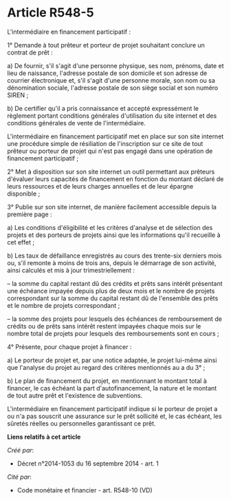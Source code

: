 # Article R548-5

L'intermédiaire en financement participatif :

1° Demande à tout prêteur et porteur de projet souhaitant conclure un contrat de prêt :

a) De fournir, s'il s'agit d'une personne physique, ses nom, prénoms, date et lieu de naissance, l'adresse postale de son
domicile et son adresse de courrier électronique et, s'il s'agit d'une personne morale, son nom ou sa dénomination sociale,
l'adresse postale de son siège social et son numéro SIREN ;

b) De certifier qu'il a pris connaissance et accepté expressément le règlement portant conditions générales d'utilisation du
site internet et des conditions générales de vente de l'intermédiaire.

L'intermédiaire en financement participatif met en place sur son site internet une procédure simple de résiliation de
l'inscription sur ce site de tout prêteur ou porteur de projet qui n'est pas engagé dans une opération de financement
participatif ;

2° Met à disposition sur son site internet un outil permettant aux prêteurs d'évaluer leurs capacités de financement en
fonction du montant déclaré de leurs ressources et de leurs charges annuelles et de leur épargne disponible ;

3° Publie sur son site internet, de manière facilement accessible depuis la première page :

a) Les conditions d'éligibilité et les critères d'analyse et de sélection des projets et des porteurs de projets ainsi que
les informations qu'il recueille à cet effet ;

b) Les taux de défaillance enregistrés au cours des trente-six derniers mois ou, s'il remonte à moins de trois ans, depuis le
démarrage de son activité, ainsi calculés et mis à jour trimestriellement :

– la somme du capital restant dû des crédits et prêts sans intérêt présentant une échéance impayée depuis plus de deux mois
et le nombre de projets correspondant sur la somme du capital restant dû de l'ensemble des prêts et le nombre de projets
correspondant ;

– la somme des projets pour lesquels des échéances de remboursement de crédits ou de prêts sans intérêt restent impayées
chaque mois sur le nombre total de projets pour lesquels des remboursements sont en cours ;

4° Présente, pour chaque projet à financer :

a) Le porteur de projet et, par une notice adaptée, le projet lui-même ainsi que l'analyse du projet au regard des critères
mentionnés au a du 3° ;

b) Le plan de financement du projet, en mentionnant le montant total à financer, le cas échéant la part d'autofinancement, la
nature et le montant de tout autre prêt et l'existence de subventions.

L'intermédiaire en financement participatif indique si le porteur de projet a ou n'a pas souscrit une assurance sur le prêt
sollicité et, le cas échéant, les sûretés réelles ou personnelles garantissant ce prêt.

**Liens relatifs à cet article**

_Créé par_:

  - Décret n°2014-1053 du 16 septembre 2014 - art. 1

_Cité par_:

  - Code monétaire et financier - art. R548-10 (VD)
